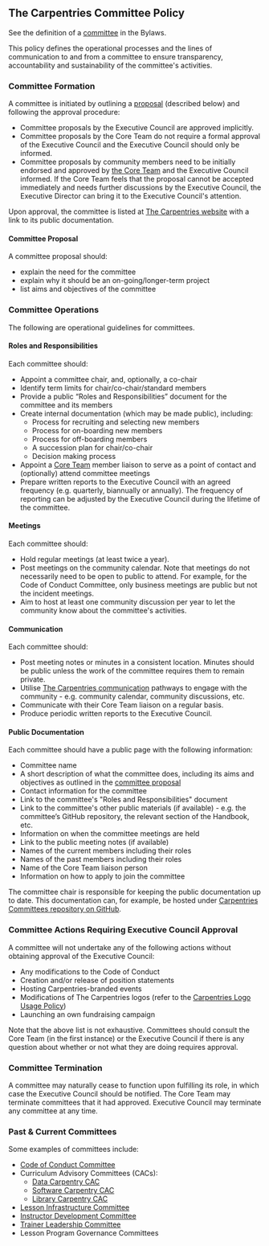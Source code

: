 ## The Carpentries Committee Policy

See the definition of a [committee](https://docs.carpentries.org/topic_folders/governance/bylaws.html#committees)
in the Bylaws. 

This policy defines the operational processes and the lines of communication to and from a committee 
to ensure transparency, accountability and sustainability of the committee's activities.

### Committee Formation
A committee is initiated by outlining a [proposal](#committee-proposal) (described below) and following the approval procedure:

- Committee proposals by the Executive Council are approved implicitly. 
- Committee proposals by the Core Team do not require a formal approval of the Executive Council and the Executive Council should only be informed.
- Committee proposals by community members need to be initially endorsed and approved by [the Core Team](https://carpentries.org/team/) 
and the Executive Council informed. If the Core Team feels that the proposal cannot be accepted immediately and needs further discussions by the Executive Council, 
the Executive Director can bring it to the Executive Council's attention.

Upon approval, the committee is listed at [The Carpentries website](https://carpentries.org/committees/) 
with a link to its public documentation.

#### Committee Proposal
A committee proposal should:
- explain the need for the committee
- explain why it should be an on-going/longer-term project 
- list aims and objectives of the committee

### Committee Operations 
The following are operational guidelines for committees.

#### Roles and Responsibilities
Each committee should:

* Appoint a committee chair, and, optionally, a co-chair
* Identify term limits for chair/co-chair/standard members 
* Provide a public “Roles and Responsibilities” document for the committee and its members
* Create internal documentation (which may be made public), including:
  * Process for recruiting and selecting new members
  * Process for on-boarding new members
  * Process for off-boarding members
  * A succession plan for chair/co-chair
  * Decision making process
* Appoint a [Core Team](https://carpentries.org/team/) member liaison to serve as a point of contact and (optionally) attend committee meetings
* Prepare written reports to the Executive Council with an agreed frequency (e.g. quarterly, biannually or annually). 
The frequency of reporting can be adjusted by the Executive Council during the lifetime of the committee.

#### Meetings
Each committee should:

* Hold regular meetings (at least twice a year).
* Post meetings on the community calendar. Note that meetings do not necessarily need to be open to public to attend. 
For example, for the Code of Conduct Committee, only business meetings are public but not the incident meetings.
* Aim to host at least one community discussion per year to let the community know about the committee's activities.

#### Communication
Each committee should:

* Post meeting notes or minutes in a consistent location. Minutes should be public unless the work of 
the committee requires them to remain private.
* Utilise [The Carpentries communication](https://docs.carpentries.org/topic_folders/communications/index.html) 
pathways to engage with the community - e.g. community calendar, community discussions, etc.
* Communicate with their Core Team liaison on a regular basis. 
* Produce periodic written reports to the Executive Council. 

#### Public Documentation
Each committee should have a public page with the following information:

* Committee name
* A short description of what the committee does, including its aims and objectives as outlined in the [committee proposal](#committee-proposal)
* Contact information for the committee
* Link to the committee's "Roles and Responsibilities" document
* Link to the committee's other public materials (if available) - e.g. the committee’s GitHub repository, the relevant section of the 
Handbook, etc. 
* Information on when the committee meetings are held
* Link to the public meeting notes (if available)
* Names of the current members including their roles
* Names of the past members including their roles
* Name of the Core Team liaison person
* Information on how to apply to join the committee

The committee chair is responsible for keeping the public documentation up to date. This documentation can, for example, 
be hosted under [Carpentries Committees repository on GitHub](https://github.com/carpentries/committees).

### Committee Actions Requiring Executive Council Approval
A committee will not undertake any of the following actions without obtaining approval of the Executive Council:

* Any modifications to the Code of Conduct
* Creation and/or release of position statements
* Hosting Carpentries-branded events
* Modifications of The Carpentries logos (refer to the [Carpentries Logo Usage Policy](https://docs.carpentries.org/topic_folders/communications/resources/logos.html))
* Launching an own fundraising campaign

Note that the above list is not exhaustive. Committees should consult the Core Team (in the first instance) or the 
Executive Council if there is any question about whether or not what they are doing requires approval.

### Committee Termination
A committee may naturally cease to function upon fulfilling its role, in which case the Executive Council 
should be notified. The Core Team may terminate committees that it had approved. 
Executive Council may terminate any committee at any time.

### Past & Current Committees

Some examples of committees include:
- [Code of Conduct Committee](https://carpentries.org/coc-ctte/)
- Curriculum Advisory Committees (CACs):
    - [Data Carpentry CAC](https://datacarpentry.org/curriculum-advisors/)
    - [Software Carpentry CAC](https://software-carpentry.org/curriculum-advisors/)
    - [Library Carpentry CAC](https://librarycarpentry.org/cac/)
- [Lesson Infrastructure Committee](https://carpentries.org/lesson-infra/)
- [Instructor Development Committee](https://carpentries.org/inst-dev/) 
- [Trainer Leadership Committee](https://github.com/carpentries/trainers/blob/main/governance.md)
- Lesson Program Governance Committees
